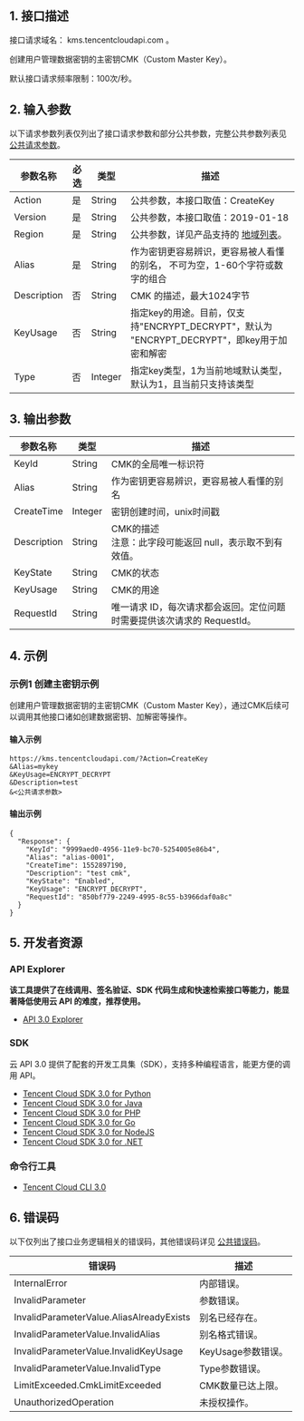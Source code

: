 ## 1. 接口描述

接口请求域名： kms.tencentcloudapi.com 。

创建用户管理数据密钥的主密钥CMK（Custom Master Key）。

默认接口请求频率限制：100次/秒。

## 2. 输入参数

以下请求参数列表仅列出了接口请求参数和部分公共参数，完整公共参数列表见 [公共请求参数](/document/api/573/34406)。

| 参数名称 | 必选 | 类型 | 描述 |
|---------|---------|---------|---------|
| Action | 是 | String | 公共参数，本接口取值：CreateKey |
| Version | 是 | String | 公共参数，本接口取值：2019-01-18 |
| Region | 是 | String | 公共参数，详见产品支持的 [地域列表](/document/api/573/34406#.E5.9C.B0.E5.9F.9F.E5.88.97.E8.A1.A8)。 |
| Alias | 是 | String | 作为密钥更容易辨识，更容易被人看懂的别名， 不可为空，1-60个字符或数字的组合 |
| Description | 否 | String | CMK 的描述，最大1024字节 |
| KeyUsage | 否 | String | 指定key的用途。目前，仅支持"ENCRYPT_DECRYPT"，默认为  "ENCRYPT_DECRYPT"，即key用于加密和解密 |
| Type | 否 | Integer | 指定key类型，1为当前地域默认类型，默认为1，且当前只支持该类型 |

## 3. 输出参数

| 参数名称 | 类型 | 描述 |
|---------|---------|---------|
| KeyId | String | CMK的全局唯一标识符|
| Alias | String | 作为密钥更容易辨识，更容易被人看懂的别名|
| CreateTime | Integer | 密钥创建时间，unix时间戳|
| Description | String | CMK的描述<br/>注意：此字段可能返回 null，表示取不到有效值。|
| KeyState | String | CMK的状态|
| KeyUsage | String | CMK的用途|
| RequestId | String | 唯一请求 ID，每次请求都会返回。定位问题时需要提供该次请求的 RequestId。|

## 4. 示例

### 示例1 创建主密钥示例

创建用户管理数据密钥的主密钥CMK（Custom Master Key），通过CMK后续可以调用其他接口诸如创建数据密钥、加解密等操作。

#### 输入示例

```
https://kms.tencentcloudapi.com/?Action=CreateKey
&Alias=mykey
&KeyUsage=ENCRYPT_DECRYPT
&Description=test
&<公共请求参数>
```

#### 输出示例

```
{
  "Response": {
    "KeyId": "9999aed0-4956-11e9-bc70-5254005e86b4",
    "Alias": "alias-0001",
    "CreateTime": 1552897190,
    "Description": "test cmk",
    "KeyState": "Enabled",
    "KeyUsage": "ENCRYPT_DECRYPT",
    "RequestId": "850bf779-2249-4995-8c55-b3966daf0a8c"
  }
}
```


## 5. 开发者资源

### API Explorer

**该工具提供了在线调用、签名验证、SDK 代码生成和快速检索接口等能力，能显著降低使用云 API 的难度，推荐使用。**

* [API 3.0 Explorer](https://console.cloud.tencent.com/api/explorer?Product=kms&Version=2019-01-18&Action=CreateKey)

### SDK

云 API 3.0 提供了配套的开发工具集（SDK），支持多种编程语言，能更方便的调用 API。

* [Tencent Cloud SDK 3.0 for Python](https://github.com/TencentCloud/tencentcloud-sdk-python)
* [Tencent Cloud SDK 3.0 for Java](https://github.com/TencentCloud/tencentcloud-sdk-java)
* [Tencent Cloud SDK 3.0 for PHP](https://github.com/TencentCloud/tencentcloud-sdk-php)
* [Tencent Cloud SDK 3.0 for Go](https://github.com/TencentCloud/tencentcloud-sdk-go)
* [Tencent Cloud SDK 3.0 for NodeJS](https://github.com/TencentCloud/tencentcloud-sdk-nodejs)
* [Tencent Cloud SDK 3.0 for .NET](https://github.com/TencentCloud/tencentcloud-sdk-dotnet)

### 命令行工具

* [Tencent Cloud CLI 3.0](https://cloud.tencent.com/document/product/440/6176)

## 6. 错误码

以下仅列出了接口业务逻辑相关的错误码，其他错误码详见 [公共错误码](/document/api/573/15694#.E5.85.AC.E5.85.B1.E9.94.99.E8.AF.AF.E7.A0.81)。

| 错误码 | 描述 |
|---------|---------|
| InternalError | 内部错误。 |
| InvalidParameter | 参数错误。 |
| InvalidParameterValue.AliasAlreadyExists | 别名已经存在。 |
| InvalidParameterValue.InvalidAlias | 别名格式错误。 |
| InvalidParameterValue.InvalidKeyUsage | KeyUsage参数错误。 |
| InvalidParameterValue.InvalidType | Type参数错误。 |
| LimitExceeded.CmkLimitExceeded | CMK数量已达上限。 |
| UnauthorizedOperation | 未授权操作。 |
